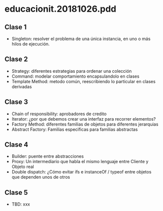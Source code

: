 # educacionit.20181026.pdd

## Clase 1
* Singleton: resolver el problema de una única instancia, en uno o más hilos de ejecución.

## Clase 2
* Strategy: diferentes estrategias para ordenar una colección
* Command: modelar comportamiento encapsulandolo en clases
* Template Method: metodo común, reescribiendo lo particular en clases derivadas

## Clase 3
* Chain of responsibility: aprobadores de credito
* Iterator: ¿por que debemos crear una interfaz para recorrer elementos?
* Factory Method: diferentes familias de objetos para diferentes jerarquias
* Abstract Factory: Familias especificas para familias abstractas

## Clase 4
* Builder: puente entre abstracciones
* Proxy: Un intermediario que habla el mismo lenguaje entre Cliente y Objeto real
* Double dispatch: ¿Cómo evitar ifs e instanceOf / typeof entre objetos que dependen unos de otros

## Clase 5
* TBD: xxx


